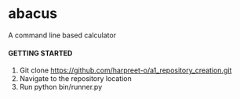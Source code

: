 # abacus

A command line based calculator

#### GETTING STARTED

1. Git clone https://github.com/harpreet-o/a1_repository_creation.git
2. Navigate to the repository location
3. Run python bin/runner.py
 
